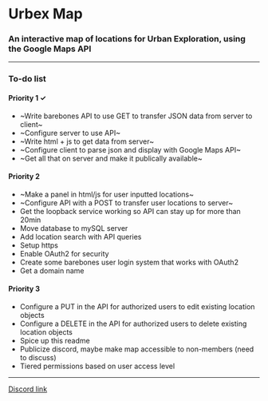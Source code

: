 # Urbex Map
### An interactive map of locations for Urban Exploration, using the Google Maps API

------

### To-do list

#### Priority 1  ✓
  * ~Write barebones API to use GET to transfer JSON data from server to client~
  * ~Configure server to use API~
  * ~Write html + js to get data from server~
  * ~Configure client to parse json and display with Google Maps API~
  * ~Get all that on server and make it publically available~
  
#### Priority 2
  * ~Make a panel in html/js for user inputted locations~
  * ~Configure API with a POST to transfer user locations to server~
  * Get the loopback service working so API can stay up for more than 20min
  * Move database to mySQL server
  * Add location search with API queries
  * Setup https
  * Enable OAuth2 for security
  * Create some barebones user login system that works with OAuth2
  * Get a domain name

#### Priority 3
  * Configure a PUT in the API for authorized users to edit existing location objects
  * Configure a DELETE in the API for authorized users to delete existing location objects
  * Spice up this readme
  * Publicize discord, maybe make map accessible to non-members (need to discuss)
  * Tiered permissions based on user access level
  
------

[Discord link](https://discord.gg/PU9AdD4)
